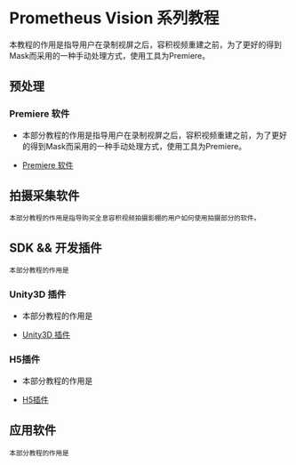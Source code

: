 # Prometheus Vision 系列教程

本教程的作用是指导用户在录制视屏之后，容积视频重建之前，为了更好的得到Mask而采用的一种手动处理方式，使用工具为Premiere。

## 预处理

### Premiere 软件

* 本部分教程的作用是指导用户在录制视屏之后，容积视频重建之前，为了更好的得到Mask而采用的一种手动处理方式，使用工具为Premiere。

* [Premiere 软件](preprocess_premiere.md)

## 拍摄采集软件

    本部分教程的作用是指导购买全息容积视频拍摄影棚的用户如何使用拍摄部分的软件。


## SDK && 开发插件

    本部分教程的作用是

### Unity3D 插件

* 本部分教程的作用是

* [Unity3D 插件](develop_unity3d.md)

### H5插件

* 本部分教程的作用是

* [H5插件](develop_h5.md)


## 应用软件

    本部分教程的作用是

